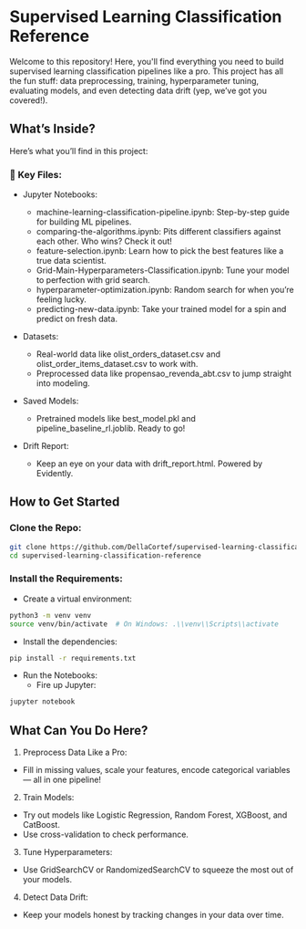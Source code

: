 # Supervised Learning Classification Reference

Welcome to this repository! Here, you'll find everything you need to build supervised learning classification pipelines like a pro. This project has all the fun stuff: data preprocessing, training, hyperparameter tuning, evaluating models, and even detecting data drift (yep, we’ve got you covered!).

## What’s Inside?

Here’s what you’ll find in this project:

### 📂 Key Files:
- Jupyter Notebooks:
    - machine-learning-classification-pipeline.ipynb: Step-by-step guide for building ML pipelines.
    - comparing-the-algorithms.ipynb: Pits different classifiers against each other. Who wins? Check it out!
    - feature-selection.ipynb: Learn how to pick the best features like a true data scientist.
    - Grid-Main-Hyperparameters-Classification.ipynb: Tune your model to perfection with grid search.
    - hyperparameter-optimization.ipynb: Random search for when you’re feeling lucky.
    - predicting-new-data.ipynb: Take your trained model for a spin and predict on fresh data.

- Datasets:
    - Real-world data like olist_orders_dataset.csv and olist_order_items_dataset.csv to work with.
    - Preprocessed data like propensao_revenda_abt.csv to jump straight into modeling.

- Saved Models:
    - Pretrained models like best_model.pkl and pipeline_baseline_rl.joblib. Ready to go!

- Drift Report:
    - Keep an eye on your data with drift_report.html. Powered by Evidently.


## How to Get Started

### Clone the Repo:
```bash
git clone https://github.com/DellaCortef/supervised-learning-classification-reference.git
cd supervised-learning-classification-reference
```

### Install the Requirements:
- Create a virtual environment:
```bash
python3 -m venv venv
source venv/bin/activate  # On Windows: .\\venv\\Scripts\\activate
```

- Install the dependencies:

```bash
pip install -r requirements.txt
```

- Run the Notebooks:
    - Fire up Jupyter:

```bash
jupyter notebook
```


## What Can You Do Here?

1. Preprocess Data Like a Pro:
- Fill in missing values, scale your features, encode categorical variables — all in one pipeline!
2. Train Models:
- Try out models like Logistic Regression, Random Forest, XGBoost, and CatBoost.
- Use cross-validation to check performance.
3. Tune Hyperparameters:
- Use GridSearchCV or RandomizedSearchCV to squeeze the most out of your models.
4. Detect Data Drift:
- Keep your models honest by tracking changes in your data over time.